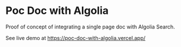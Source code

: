 # Poc Doc with Algolia

Proof of concept of integrating a single page doc with Algolia Search.

See live demo at https://poc-doc-with-algolia.vercel.app/
